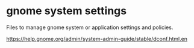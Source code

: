 # gnome system settings

Files to manage gnome system or application settings and policies.

<https://help.gnome.org/admin/system-admin-guide/stable/dconf.html.en>
